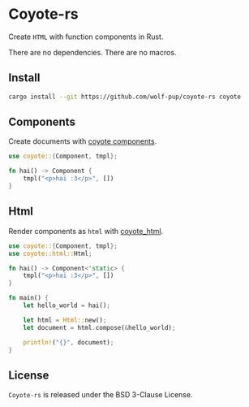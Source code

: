 # Coyote-rs

Create `HTML` with function components in Rust.

There are no dependencies. There are no macros.

## Install

```sh
cargo install --git https://github.com/wolf-pup/coyote-rs coyote
```

## Components

Create documents with [coyote components](./coyote/README.md).

```rust
use coyote::{Component, tmpl};

fn hai() -> Component {
    tmpl("<p>hai :3</p>", [])
}
```

## Html

Render components as `html` with [coyote_html](./coyote_html/README.md).

```rust
use coyote::{Component, tmpl};
use coyote::html::Html;

fn hai() -> Component<'static> {
    tmpl("<p>hai :3</p>", [])
}

fn main() {
    let hello_world = hai();

    let html = Html::new();
    let document = html.compose(&hello_world); 

    println!("{}", document);
}
```

## License

`Coyote-rs` is released under the BSD 3-Clause License.
